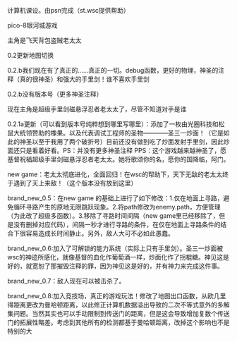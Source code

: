 计算机课设。由psn完成（st.wsc提供帮助）

pico-8银河城游戏

主角是飞天背包盗贼老太太

0.2更新地图切换

0.2.b我们现在有了真正的……真正的一切。debug函数，更好的物理，神圣的注释（真的很神圣）和强大的手里剑！谁不喜欢手里剑

0.2.b没有版本号（更多神圣注释）

现在主角是超级手里剑磁悬浮忍者老太太了，尽管不知道对手是谁

0.2.1a更新（可以看到版本号纯粹想到哪里写哪里）：添加了一枚由光圈科技和松鼠大统领赞助的橡果。以及代表调试工程师的圣物————圣三一炒面！（它是如此的神圣以至于我用了两个破折号）目前还没有做到吃了炒面发射手里剑，因此炒面还只是看着好看。PS：并没有更多神圣注释 PPS：这个游戏越来越神圣了，愿基督祝福超级手里剑磁悬浮忍者老太太。她将歌颂你的名，愿你的国降临，阿门。

new game：老太太彻底进化，全面回归！在wsc的帮助下，天下无敌的老太太终于遇到了天上来敌！（这个版本没有放到这里）

brand_new_0.5：在new game 的基础上进行了如下修改：1.仅在地面上寻路，避免循环寻路产生的原地无限跳跃现象。2.将path修改为enemy.path，方便管理（为此改了超级多函数）。3.移除了寻路时间间隔（new game里已经移除了，但是没有删掉对应代码），间隔一秒才进行寻路的条件，在仅在地面上寻路条件的结合下很容易造成长时间静止。另外，敌人大可不必如此愚蠢。

brand_new_0.6:加入了可解锁的能力系统（实际上只有手里剑）。圣三一炒面被wsc的神迹所感化，就像基督的血化作葡萄酒一样，炒面化作了拐棍糖。神见这是好的，就宽恕了那摧毁注释的罪，因为神见这是好的，并有神力来完成这件事。

brand_new_0.7：敌人现在可以被击杀了。

brand_new_0.8:加入竞技场，真正的游戏玩法！修改了地图出口函数，从欧几里得距离更改为曼哈顿距离，以此修正计算机数据溢出导致的二次不等式意外的多解集问题。当然其实也可以手动限制到传送门的距离，但是这会导致增加复数个传送门的拓展性略差。考虑到其他所有的检测都基于曼哈顿距离，改掉这个影响也不是特别的大

